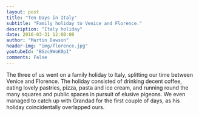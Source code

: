 ```yaml
---
layout: post
title: "Ten Days in Italy"
subtitle: "Family holiday to Venice and Florence."
description: "Italy holiday"
date: 2016-03-31 12:00:00
author: "Martin Dawson"
header-img: "img/florence.jpg"
youtubeId: "BGzc9WoK0pI"
comments: False
---
```

The three of us went on a family holiday to Italy, splitting our time between Venice and Florence.
The holiday consisted of drinking decent coffee, eating lovely pastries, pizza, pasta and ice cream, and running round the many squares and public spaces in pursuit of elusive pigeons.
We even managed to catch up with Grandad for the first couple of days, as his holiday coincidentally overlapped ours.
